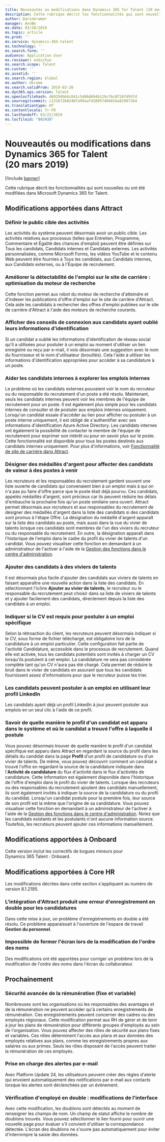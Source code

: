 ```yaml
---
title: Nouveautés ou modifications dans Dynamics 365 for Talent (20 mars 2019)
description: Cette rubrique décrit les fonctionnalités qui sont nouvelles ou ont été modifiées dans Microsoft Dynamics 365 for Talent.
author: Darinkramer
manager: AnnBe
ms.date: 03/20/2019
ms.topic: article
ms.prod: ''
ms.service: dynamics-365-talent
ms.technology: ''
ms.search.form: ''
audience: Application User
ms.reviewer: anbichse
ms.search.scope: Talent
ms.custom: ''
ms.assetid: ''
ms.search.region: Global
ms.author: dkrame
ms.search.validFrom: 2019-03-20
ms.dyn365.ops.version: Talent
ms.openlocfilehash: d69294b64c841c5486d694b129cf6c0f26fd93fd
ms.sourcegitcommit: c131672b02407a99aafd38957d04816a82997264
ms.translationtype: HT
ms.contentlocale: fr-FR
ms.lasthandoff: 03/22/2019
ms.locfileid: "892438"
---
```

# <a name="whats-new-or-changed-in-dynamics-365-for-talent-march-20-2019"></a>Nouveautés ou modifications dans Dynamics 365 for Talent (20 mars 2019)

[!include [banner](includes/banner.md)]

Cette rubrique décrit les fonctionnalités qui sont nouvelles ou ont été modifiées dans Microsoft Dynamics 365 for Talent.

## <a name="changes-in-attract"></a>Modifications apportées dans Attract

### <a name="setting-the-audience-on-activities"></a>Définir le public cible des activités
Les activités du système peuvent désormais avoir un public cible. Les activités relatives aux processus (telles que Entretien, Programme, Commentaire et Égalité des chances d'emploi) peuvent être définies sur Tous les candidats, Candidats internes et Candidats externes. Les activités personnalisées, comme Microsoft Forms, les vidéos YouTube et le contenu Web peuvent être fournies à Tous les candidats, aux Candidats internes, aux Candidats externes, ou à l'Équipe de recrutement.  

### <a name="improve-career-site-job-discoverability-search-engine-optimization"></a>Améliorer la détectabilité de l'emploi sur le site de carrière : optimisation du moteur de recherche
Cette fonction permet aux robot du moteur de recherche d'atteindre et d'indexer les publications d'offre d'emploi sur le site de carrière d'Attract. Cela aide les candidats à rechercher des offres d'emploi publiées sur le site de carrière d'Attract à l'aide des moteurs de recherche courants.

### <a name="show-login-hint-to-candidates-who-forgot-their-credentials"></a>Afficher des conseils de connexion aux candidats ayant oublié leurs informations d'identification
Si un candidat a oublié les informations d'identification de réseau social qu'il a utilisées pour postuler à un emploi au moment d'utiliser un lien enregistré ou reçu par e-mail, il vois désormais une suggestion avec le nom du fournisseur et le nom d'utilisateur (brouillés). Cela l'aide à utiliser les informations d'identification appropriées pour accéder à sa candidature à un poste.

### <a name="help-internal-candidates-explore-internal-jobs"></a>Aider les candidats internes à explorer les emplois internes
Le problème où les candidats externes pouvaient voir le nom du recruteur ou du responsable du recrutement d'un poste a été résolu. Maintenant, seuls les candidats internes peuvent voir les membres de l'équipe de recrutement pour un poste. Il est également plus simple pour les candidats internes de consulter et de postuler aux emplois internes uniquement. Lorsqu'un candidat essaie d'accéder au lien pour afficher ou postuler à un poste interne uniquement, il est obligé de s'authentifier avec ses informations d'identification Azure Active Directory. Les candidats internes ont également la possibilité de contacter le membre de l'équipe de recrutement pour exprimer son intérêt ou pour en savoir plus sur le poste. Cette fonctionnalité est disponible pour tous les postes destinés aux candidats internes uniquement. Pour plus d'informations, voir [Fonctionnalité de site de carrière dans Attract](./career-site.md).

### <a name="designate-silver-medalists-to-assign-high-value-applicants-for-future-positions"></a>Désigner des médaillés d'argent pour affecter des candidats de valeur à des postes à venir
Les recruteurs et les responsables du recrutement gardent souvent une liste ouverte de candidats qui convenaient bien à un emploi mais à qui on n'a pas pu faire d'offre parce que le poste était déjà pourvu. Ces candidats, appelés médaillés d'argent, sont précieux car ils peuvent réduire les délais d'embauche la prochaine fois qu'un poste similaire sera ouvert. Attract permet désormais aux recruteurs et aux responsables du recrutement de désigner des médaillés d'argent dans la liste des candidats si des candidats sont promus à l'étape Offre. La désignation du médaillé d'argent apparaît sur la liste des candidats au poste, mais aussi dans la vue du vivier de talents lorsque ces candidats sont membres de l'un des viviers du recruteur ou du responsable du recrutement. En outre, la désignation apparaît dans l'historique de l'emploi dans le cadre du profil du vivier de talents d'un candidat. Vous pouvez visualiser cette fonction en demandant à un administrateur de l'activer à l'aide de la [Gestion des fonctions dans le centre d'administration](https://docs.microsoft.com/en-us/dynamics365/unified-operations/talent/access-preview-feature).

### <a name="add-applicants-to-talent-pools"></a>Ajouter des candidats à des viviers de talents
Il est désormais plus facile d'ajouter des candidats aux viviers de talents en faisant apparaître une nouvelle action dans la liste des candidats. En sélectionnant l'icône **Ajouter au vivier de talents**, le recruteur ou le responsable du recrutement peut choisir dans sa liste de viviers de talents et y ajouter facilement des candidats, directement depuis la liste des candidats à un emploi.

### <a name="configure-whether-a-resume-is-required-to-apply-for-a-particular-job"></a>Indiquer si le CV est requis pour postuler à un emploi spécifique
Selon la rétroaction du client, les recruteurs peuvent désormais indiquer si le CV, sous forme de fichier téléchargé, est obligatoire lors de la candidature à un emploi particulier. Cette configuration fait partie de l'activité Candidature, accessible dans le processus de recrutement. Quand elle est activée, tous les candidats potentiels sont invités à charger un CV lorsqu'ils postulent à cet emploi. La candidature ne sera pas considérée complète tant qu'un CV n'aura pas été chargé. Cela permet de réduire le bruit dans le vivier de candidats en assurant que tous les candidats fournissent assez d'informations pour que le recruteur puisse les trier.

### <a name="candidates-can-apply-to-a-job-using-their-linkedin-profile"></a>Les candidats peuvent postuler à un emploi en utilisant leur profil LinkedIn
Les candidats ayant déjà un profil LinkedIn à jour peuvent postuler aux emplois en un seul clic à l'aide de ce profil.

### <a name="track-how-a-candidate-profile-originated-in-the-system-and-where-your-applicants-discover-the-jobs-they-applied-for"></a>Savoir de quelle manière le profil d'un candidat est apparu dans le système et où le candidat a trouvé l'offre à laquelle il postule
Vous pouvez désormais trouver de quelle manière le profil d'un candidat spécifique est apparu dans Attract en regardant la source du profil dans les détails du candidat dans la page **Profil** d'un profil de candidature ou d'un vivier de talents. De même, vous pouvez découvrir comment un candidat a trouvé l'offre en regardant la source de la candidature indiquée dans l'**Activité de candidature** du flux d'activité dans le flux d'activités de candidature. Cette information est également disponible dans l'historique de l'offre d'emploi dans le profil du vivier de talents. Lorsque des recruteurs ou des responsables du recrutement ajoutent des candidats manuellement, ils sont également invités à indiquer la source de la candidature ou du profil du candidat. Lorsqu'un candidat postule pour la première fois, leur source de son profil est la même que l'origine de sa candidature. Vous pouvez visualiser cette fonction en demandant à un administrateur de l'activer à l'aide de la [Gestion des fonctions dans le centre d'administration](https://docs.microsoft.com/en-us/dynamics365/unified-operations/talent/access-preview-feature). Notez que les candidats existants et les postulants n'ont aucune information source. Toutefois, les recruteurs peuvent ajouter ces informations manuellement.

## <a name="changes-in-onboard"></a>Modifications apportées à Onboard

Cette version inclut les correctifs de bogues mineurs pour Dynamics 365 Talent : Onboard.

## <a name="changes-in-core-hr"></a>Modifications apportées à Core HR

Les modifications décrites dans cette section s'appliquent au numéro de version 8.1.2195.

### <a name="attract-integration-throws-duplicate-record-error-for-applications"></a>L'intégration d'Attract produit une erreur d'enregistrement en double pour les candidatures
Dans cette mise à jour, un problème d'enregistrements en double a été résolu. Ce problème apparaissait à l'ouverture de l'espace de travail **Gestion du personnel**.

### <a name="unable-to-close-form-when-editing-name-sequence"></a>Impossible de fermer l'écran lors de la modification de l'ordre des noms
Des modifications ont été apportées pour corriger un problème lors de la modification de l'ordre des noms dans l'écran du collaborateur.

## <a name="coming-soon"></a>Prochainement

###  <a name="advanced-compensation-security-fixed-and-variable"></a>Sécurité avancée de la rémunération (fixe et variable)
Nombreuses sont les organisations où les responsables des avantages et de la rémunération ne peuvent accéder qu'à certains enregistrements de rémunération. Ces enregistrements peuvent concerner des cadres ou des employés régionaux. Cette modification permet aux RH de gérer et de tenir à jour les plans de rémunération pour différents groupes d'employés au sein de l'organisation. Vous pouvez affecter des rôles de sécurité aux plans fixes et variables. Ces rôles déterminent l'accès aux plans et aux données des employés relatives aux plans, comme les enregistrements propres aux salaires ou aux primes. Seuls les rôles disposant de l'accès peuvent traiter la rémunération de ces employés.

###  <a name="email-support-for-alerts"></a>Prise en charge des alertes par e-mail
Avec Platform Update 24, les utilisateurs peuvent créer des règles d'alerte qui envoient automatiquement des notifications par e-mail aux contacts lorsque les alertes sont déclenchées par un événement.

### <a name="duplicate-employee-check-interface-changes"></a>Vérification d'employé en double : modifications de l'interface
Avec cette modification, les doublons sont détectés au moment de renseigner les champs de nom. Un champ de statut affiche le nombre de doublons trouvés. Vous pouvez sélectionner le lien fourni pour ouvrir une nouvelle page pour évaluer s'il convient d'utiliser la correspondance détectée. L'écran des doublons ne s'ouvre pas automatiquement pour éviter d'interrompre la saisie des données.


